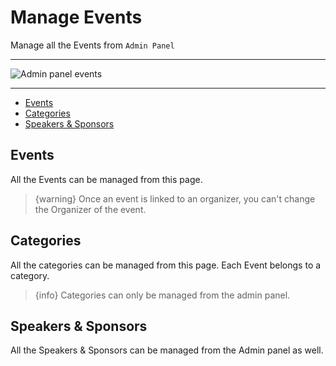 # Manage Events

Manage all the Events from `Admin Panel`

---

![Admin panel events](/images/16-admin-events.webp "Admin panel events")

---

- [Events](#Events)
- [Categories](#Categories)
- [Speakers & Sponsors](#Speakers-Sponsors)


<a name="Events"></a>
## Events

All the Events can be managed from this page.

> {warning} Once an event is linked to an organizer, you can't change the Organizer of the event.


<a name="Categories"></a>
## Categories

All the categories can be managed from this page. Each Event belongs to a category.

> {info} Categories can only be managed from the admin panel.


<a name="Speakers-Sponsors"></a>
## Speakers & Sponsors

All the Speakers & Sponsors can be managed from the Admin panel as well.